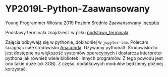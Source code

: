 # YP2019L-Python-Zaawansowany

Young Programmer Wiosna 2019 Poziom Średnio Zaawansowany [Inceptio](https://inceptio.org.pl/young-programmer-2019-wiosna/)

Podstawy terminala znajdziesz w pliku [podstawy\_terminala](podstawy_terminala.md).

Zajęcia odbywają się w pythonie, dokładniej w `jupyter-lab`.
Polecam ściągnąć całe środowisko [Anaconda](https://www.anaconda.com/distribution/).
Używamy pythona3.
Środowisko to jest dostępne na większość systemów operacyjnych i dostarcza interpreter pythona jak również wiele bibliotek i innych programów.
Z tego powodu jest ono takie duże (ok 3GB).
Z części dodatkowych modułów będziemy później korzystać.